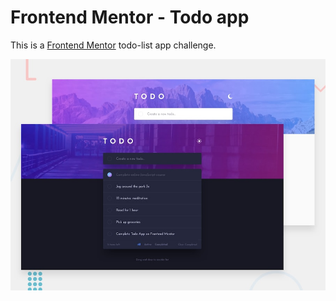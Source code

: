 # Frontend Mentor - Todo app

This is a [Frontend Mentor](https://www.frontendmentor.io) todo-list app challenge.

![Design preview for the Todo app coding challenge](./public/design/desktop-preview.jpg)
